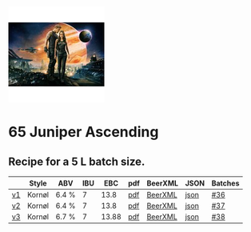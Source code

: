 ![logo](./65_Juniper_Ascending.jpeg)

# 65 Juniper Ascending

## Recipe for a 5 L batch size.

|    | Style | ABV | IBU | EBC | pdf | BeerXML | JSON | Batches |
|----|-------|-----|-----|-----|-----|---------|------|---------|
| [v1](./65_Juniper_Ascending_recipe.md) | Kornøl | 6.4 % | 7 | 13.8 | [pdf](./65_Juniper_Ascending.pdf) | [BeerXML](./65_Juniper_Ascending.xml) | [json](./65_Juniper_Ascending.json) | [#36](../../batches/batch_36/README.md) |
| [v2](./65_Juniper_Ascending_v2_recipe.md) | Kornøl | 6.4 % | 7 | 13.8 | [pdf](./65_Juniper_Ascending_v2.pdf) | [BeerXML](./65_Juniper_Ascending_v2.xml) | [json](./65_Juniper_Ascending_v2.json) | [#37](../../batches/batch_37/README.md) |
| [v3](./65_Juniper_Ascending_v3_recipe.md) | Kornøl | 6.7 % | 7 | 13.88 | [pdf](./65_Juniper_Ascending_v3.pdf) | [BeerXML](./65_Juniper_Ascending_v3.xml) | [json](./65_Juniper_Ascending_v3.json) | [#38](../../batches/batch_38/README.md) |
